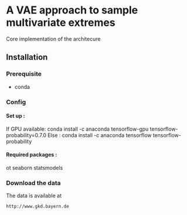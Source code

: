 # A VAE approach to sample multivariate extremes
Core implementation of the architecure

## Installation
### Prerequisite
- conda

### Config 
#### Set up :
If GPU available:
conda install -c anaconda tensorflow-gpu tensorflow-probability=0.7.0
Else :
conda install -c anaconda tensorflow tensorflow-probability
#### Required packages :
ot
seaborn
statsmodels

### Download the data
The data is available at
```
http://www.gkd.bayern.de
```
